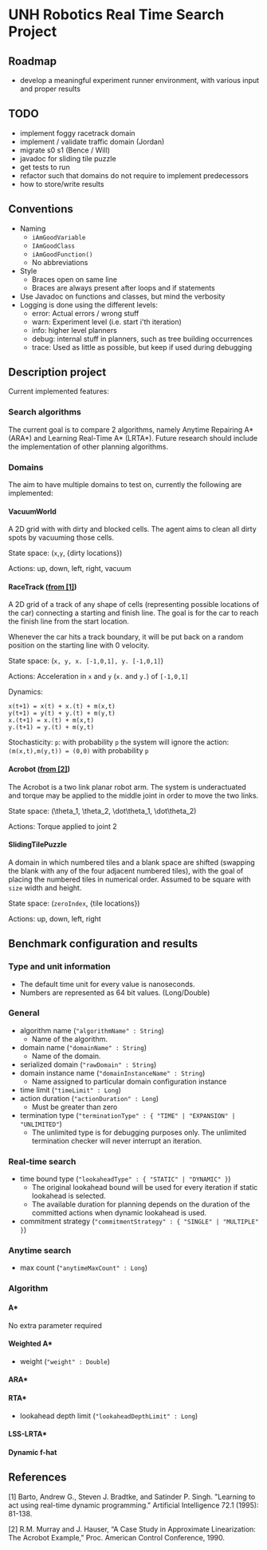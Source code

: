 # UNH Robotics Real Time Search Project

## Roadmap

* develop a meaningful experiment runner environment, with various input and proper results

## TODO

* implement foggy racetrack domain
* implement / validate traffic domain (Jordan)
* migrate s0 s1 (Bence / Will)
* javadoc for sliding tile puzzle
* get tests to run 
* refactor such that domains do not require to implement predecessors
* how to store/write results

## Conventions

* Naming
    - `iAmGoodVariable`
    - `IAmGoodClass`
    - `iAmGoodFunction()`
    - No abbreviations
* Style
    - Braces open on same line
    - Braces are always present after loops and if statements
* Use Javadoc on functions and classes, but mind the verbosity
* Logging is done using the different levels:
    - error: Actual errors / wrong stuff
    - warn: Experiment level (i.e. start i'th iteration)
    - info: higher level planners 
    - debug: internal stuff in planners, such as tree building occurrences
    - trace: Used as little as possible, but keep if used during debugging

## Description project
Current implemented features:

### Search algorithms

The current goal is to compare 2 algorithms, namely Anytime Repairing A* (ARA*) and Learning Real-Time A* (LRTA*). Future research should include the implementation of other planning algorithms.

### Domains

The aim to have multiple domains to test on, currently the following are implemented:

#### VacuumWorld

A 2D grid with with dirty and blocked cells. The agent aims to clean all dirty spots by vacuuming those cells.

State space: (`x`,`y`, {dirty locations})

Actions: up, down, left, right, vacuum 

#### RaceTrack ([from [1]](#ref-1))

A 2D grid of a track of any shape of cells (representing possible locations of the car) connecting a starting and finish line. The goal is for the car to reach the finish line from the start location.

Whenever the car hits a track boundary, it will be put back on a random position on the starting line with 0 velocity.

State space: (`x, y, x. [-1,0,1], y. [-1,0,1]`)

Actions: Acceleration in `x` and `y` (`x.` and `y.`) of `[-1,0,1]`

Dynamics:

    x(t+1) = x(t) + x.(t) + m(x,t)
    y(t+1) = y(t) + y.(t) + m(y,t)
    x.(t+1) = x.(t) + m(x,t)
    y.(t+1) = y.(t) + m(y,t)

Stochasticity:  `p`: with probability `p` the system will ignore the action: `(m(x,t),m(y,t)) = (0,0)` with probability `p`

#### Acrobot  ([from [2]](#ref-2))

The Acrobot is a two link planar robot arm.  The system is underactuated and torque may be applied to the middle joint in order to move the two links.

State space: (\theta_1, \theta_2, \dot\theta_1, \dot\theta_2)

Actions: Torque applied to joint 2

#### SlidingTilePuzzle

A domain in which numbered tiles and a blank space are shifted (swapping the blank with any of the four adjacent numbered tiles), with the goal of placing the numbered tiles in numerical order. Assumed to be square with `size` width and height.

State space: (`zeroIndex`, {tile locations})

Actions: up, down, left, right 

## Benchmark configuration and results

### Type and unit information

* The default time unit for every value is nanoseconds.
* Numbers are represented as 64 bit values. (Long/Double)

### General

* algorithm name (`"algorithmName" : String`)
    - Name of the algorithm.
* domain name (`"domainName" : String`)
    - Name of the domain.
* serialized domain (`"rawDomain" : String`)
* domain instance name (`"domainInstanceName" : String`)
    - Name assigned to particular domain configuration instance
* time limit (`"timeLimit" : Long`)
* action duration (`"actionDuration" : Long`)
    - Must be greater than zero
* termination type (`"terminationType" : { "TIME" | "EXPANSION" | "UNLIMITED"`)
    - The unlimited type is for debugging purposes only. The unlimited termination checker will never interrupt an iteration.

### Real-time search

* time bound type (`"lookaheadType" : { "STATIC" | "DYNAMIC" }`)
    - The original lookahead bound will be used for every iteration if static lookahead is selected.
    - The available duration for planning depends on the duration of the committed actions when dynamic lookahead is used. 
* commitment strategy (`"commitmentStrategy" : { "SINGLE" | "MULTIPLE" }`)

### Anytime search

* max count (`"anytimeMaxCount" : Long`)

### Algorithm

#### A*

No extra parameter required

#### Weighted A*

* weight (`"weight" : Double`)

#### ARA*

#### RTA*

* lookahead depth limit (`"lookaheadDepthLimit" : Long`)

#### LSS-LRTA*

#### Dynamic f-hat

## References

<a name="ref-1"></a>[1] Barto, Andrew G., Steven J. Bradtke, and Satinder P. Singh. "Learning to act using real-time dynamic programming." Artificial Intelligence 72.1 (1995): 81-138.

<a name="ref-2"></a>[2] R.M. Murray and J. Hauser, “A Case Study in Approximate Linearization:
The Acrobot Example,” Proc. American Control Conference, 1990.